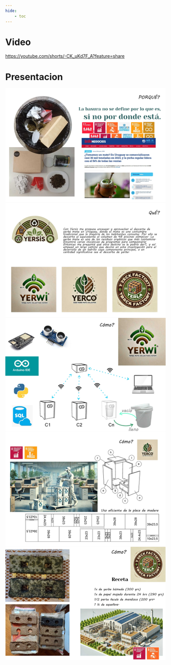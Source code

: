 ```yaml
---
hide:
    - toc
---
```


# Video
https://youtube.com/shorts/-CK_uKd7F_A?feature=share



# Presentacion

![](../images/pf/slide1.jpg)
![](../images/pf/slide2.jpg)
![](../images/pf/slide3.jpg)
![](../images/pf/slide4.jpg)
![](../images/pf/slide5.jpg)